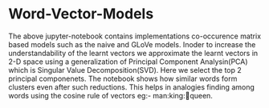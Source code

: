 # Word-Vector-Models
The above jupyter-notebook contains implementations co-occurence matrix based models such as the naive and GLoVe models. Inoder to increase the understandability of the learnt vectors we approximate the learnt vectors in 2-D space using a generalization of Principal Component Analysin(PCA) which is Singular Value Decomposition(SVD). Here we select the top 2 principal componenets. The notebook shows how similar words form clusters even after such reductions. This helps in  analogies finding among words using the cosine rule of vectors eg:- man:king::woman:queen.

